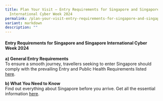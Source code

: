 ```yaml
---
title: Plan Your Visit – Entry Requirements for Singapore and Singapore
  International Cyber Week 2024
permalink: /plan-your-visit-entry-requirements-for-singapore-and-singapore-international-cyber-week-2024/
variant: markdown
description: ""
---
```

#### **Entry Requirements for Singapore and Singapore International Cyber Week 2024**

**a) General Entry Requirements**  
To ensure a smooth journey, travellers seeking to enter Singapore should comply with the prevailing Entry and Public Health Requirements listed [here](https://www.ica.gov.sg/enter-transit-depart/entering-singapore). 

**b) What You Need to Know**  
Find out everything about Singapore before you arrive. Get all the essential information [here](https://www.visitsingapore.com/travel-guide-tips/travel-requirements/).